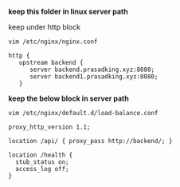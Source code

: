 **keep this folder in linux server path**

keep under http block
```
vim /etc/nginx/nginx.conf
```
```
http {
   upstream backend {
      server backend.prasadking.xyz:8080; 
      server backend1.prasadking.xyz:8080;
   }
```

**keep the below block in server path**
```
vim /etc/nginx/default.d/load-balance.conf
```
```
proxy_http_version 1.1;

location /api/ { proxy_pass http://backend/; }

location /health {
  stub_status on;
  access_log off;
}
```